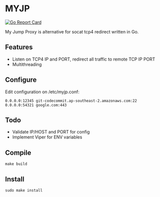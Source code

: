 # MYJP
[![Go Report Card](https://goreportcard.com/badge/github.com/dpanic/myjp)](https://goreportcard.com/report/github.com/dpanic/myjp)

My Jump Proxy is alternative for socat tcp4 redirect written in Go.

## Features
* Listen on TCP4 IP and PORT, redirect all traffic to remote TCP IP PORT
* Multithreading

## Configure
Edit configuration on /etc/myjp.conf:
```
0.0.0.0:12345 git-codecommit.ap-southeast-2.amazonaws.com:22
0.0.0.0:54321 google.com:443
```

## Todo
* Validate IP/HOST and PORT for config
* Implement Viper for ENV variables

## Compile
```make build```

## Install
```sudo make install```
